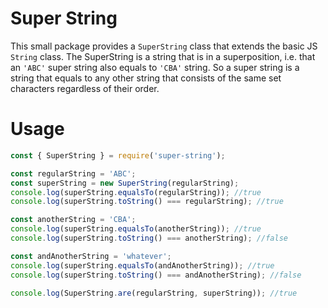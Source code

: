 # Super String

This small package provides a `SuperString` class that extends the basic JS `String` class.
The SuperString is a string that is in a superposition, i.e. that an `'ABC'` super string also equals to `'CBA'` string.
So a super string is a string that equals to any other string that consists of the same set characters regardless of their order.

# Usage

```javascript
const { SuperString } = require('super-string');

const regularString = 'ABC';
const superString = new SuperString(regularString);
console.log(superString.equalsTo(regularString)); //true
console.log(superString.toString() === regularString); //true

const anotherString = 'CBA';
console.log(superString.equalsTo(anotherString)); //true
console.log(superString.toString() === anotherString); //false

const andAnotherString = 'whatever';
console.log(superString.equalsTo(andAnotherString)); //true
console.log(superString.toString() === andAnotherString); //false

console.log(SuperString.are(regularString, superString)); //true
```
